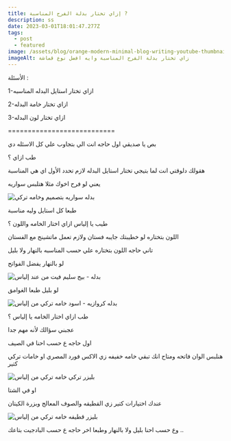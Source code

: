 ```yaml
---
title: إزاي تختار بدلة الفرح المناسبة ?
description: ss
date: 2023-03-01T18:01:47.277Z
tags:
  - post
  - featured
image: /assets/blog/orange-modern-minimal-blog-writing-youtube-thumbnail-2-.webp
imageAlt: زاي تختار بدلة الفرح المناسبة وايه افضل نوع قماشة
---
```

ا﻿لأسئلة : 

1-ازاي تختار استايل البدله المناسبه 

2﻿-ازاي تختار خامة البدله

3﻿-ازاي تختار لون البدله 

\===========================

بص يا صديقي اول حاجه انت الي بتجاوب علي كل الاسئله دي 

ط﻿ب ازاي ؟

ه﻿قولك دلوقتي انت لما بتيجي تختار استايل البدله لازم تحدد الأول اي هي المناسبة 

ي﻿عني لو فرح اخوك مثلا هتلبس سواريه 

![بدله سواريه بتصميم وخامه تركي ](/assets/blog/sun.png "بدله سواريه بتصميم وخامه تركي ")



ط﻿بعا كل استايل وليه مناسبة 

ط﻿يب يا إلياس ازاي اختار الخامه واللون ؟

ا﻿للون بتختاره لو  خطيبتك جايبه فستان ولازم تعمل ماتشينج مع الفستان 

ت﻿اني حاجه اللون بتختاره علي حسب المناسبه بالنهار ولا بليل 

ل﻿و بالنهار يفضل الفواتح 

![بدله  - بيج سليم فيت من عند إلياس](/assets/blog/img_3316.webp "بدله  - بيج سليم فيت من عند إلياس")

ل﻿و بليل طبعا الغوامق 

![بدله كروازيه - اسود خامه تركي من إلياس](/assets/blog/img_3757-1-.webp "بدله كروازيه - اسود خامه تركي من إلياس")

ط﻿ب ازاي اختار الخامه يا إلياس ؟

ع﻿جبني سؤالك لأنه مهم جدا 

اول حاجه ع حسب احنا في الصيف 

ه﻿نلبس الوان فاتحه ومتاح انك تبقي خامه خفيفه زي الاكس فورد المصري او خامات تركي كتير 

![بليزر تركي خامه تركي من إلياس ](/assets/blog/btwo.jpg "بليزر تركي خامه تركي من إلياس")

ا﻿و في الشتا 

ع﻿ندك اختيارات كتير زي القطيقه والصوف المعالج وبزرة الكيتان 

![بليزر قطيفه خامه تركي من إلياس ](/assets/blog/img_0946.webp "بليزر قطيفه خامه تركي من إلياس ")

وع حسب احنا بليل ولا بالنهار وطبعا اخر حاجه ع حسب البادجيت بتاعك ..